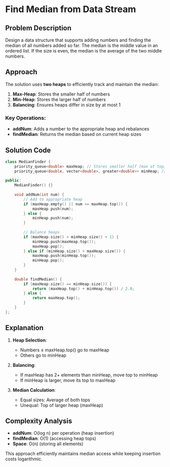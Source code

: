 # Find Median from Data Stream

## Problem Description
Design a data structure that supports adding numbers and finding the median of all numbers added so far. The median is the middle value in an ordered list. If the size is even, the median is the average of the two middle numbers.

## Approach
The solution uses **two heaps** to efficiently track and maintain the median:
1. **Max-Heap**: Stores the smaller half of numbers
2. **Min-Heap**: Stores the larger half of numbers
3. **Balancing**: Ensures heaps differ in size by at most 1

### Key Operations:
- **addNum**: Adds a number to the appropriate heap and rebalances
- **findMedian**: Returns the median based on current heap sizes

## Solution Code
```cpp
class MedianFinder {
    priority_queue<double> maxHeap; // Stores smaller half (max at top)
    priority_queue<double, vector<double>, greater<double>> minHeap; // Stores larger half (min at top)
    
public:
    MedianFinder() {}
    
    void addNum(int num) {
        // Add to appropriate heap
        if (maxHeap.empty() || num <= maxHeap.top()) {
            maxHeap.push(num);
        } else {
            minHeap.push(num);
        }
        
        // Balance heaps
        if (maxHeap.size() > minHeap.size() + 1) {
            minHeap.push(maxHeap.top());
            maxHeap.pop();
        } else if (minHeap.size() > maxHeap.size()) {
            maxHeap.push(minHeap.top());
            minHeap.pop();
        }
    }
    
    double findMedian() {
        if (maxHeap.size() == minHeap.size()) {
            return (maxHeap.top() + minHeap.top()) / 2.0;
        } else {
            return maxHeap.top();
        }
    }
};
```

## Explanation
1. **Heap Selection**:
   - Numbers ≤ maxHeap.top() go to maxHeap
   - Others go to minHeap

2. **Balancing**:
   - If maxHeap has 2+ elements than minHeap, move top to minHeap
   - If minHeap is larger, move its top to maxHeap

3. **Median Calculation**:
   - Equal sizes: Average of both tops
   - Unequal: Top of larger heap (maxHeap)

## Complexity Analysis
- **addNum**: O(log n) per operation (heap insertion)
- **findMedian**: O(1) (accessing heap tops)
- **Space**: O(n) (storing all elements)

This approach efficiently maintains median access while keeping insertion costs logarithmic.